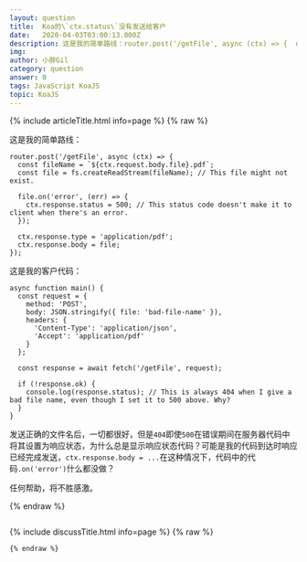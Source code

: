 ```yaml
---
layout: question
title:  Koa的\`ctx.status\`没有发送给客户
date:   2020-04-03T03:00:13.000Z
description: 这是我的简单路线：router.post('/getFile', async (ctx) => {  const fileName = \`${ctx...
img: 
author: 小胖Gil
category: question
answer: 0
tags: JavaScript KoaJS
topic: KoaJS
---
```

<div class="article-root">
  <div class="article">
    {% include articleTitle.html info=page %}
    {% raw %}
    <div class="article-content"><p><font style="vertical-align: inherit;"><font style="vertical-align: inherit;">这是我的简单路线：</font></font></p>

<pre><code>router.post('/getFile', async (ctx) =&gt; {<font></font>
  const fileName = `${ctx.request.body.file}.pdf`;<font></font>
  const file = fs.createReadStream(fileName); // This file might not exist.<font></font>
<font></font>
  file.on('error', (err) =&gt; {<font></font>
    ctx.response.status = 500; // This status code doesn't make it to client when there's an error.<font></font>
  });<font></font>
<font></font>
  ctx.response.type = 'application/pdf';<font></font>
  ctx.response.body = file;<font></font>
});<font></font>
</code></pre>

<p><font style="vertical-align: inherit;"><font style="vertical-align: inherit;">这是我的客户代码：</font></font></p>

<pre><code>async function main() {<font></font>
  const request = {<font></font>
    method: 'POST',<font></font>
    body: JSON.stringify({ file: 'bad-file-name' }),<font></font>
    headers: {<font></font>
      'Content-Type': 'application/json',<font></font>
      'Accept': 'application/pdf'<font></font>
    }<font></font>
  };<font></font>
<font></font>
  const response = await fetch('/getFile', request);<font></font>
<font></font>
  if (!response.ok) {<font></font>
    console.log(response.status); // This is always 404 when I give a bad file name, even though I set it to 500 above. Why?<font></font>
  }<font></font>
}<font></font>
</code></pre>

<p><font style="vertical-align: inherit;"><font style="vertical-align: inherit;">发送正确的文件名后，一切都很好，但是</font></font><code>404</code><font style="vertical-align: inherit;"><font style="vertical-align: inherit;">即使</font></font><code>500</code><font style="vertical-align: inherit;"><font style="vertical-align: inherit;">在错误期间在服务器代码</font><font style="vertical-align: inherit;">中将其设置</font><font style="vertical-align: inherit;">为响应状态，为什么总是显示响应状态代码</font><font style="vertical-align: inherit;">？</font><font style="vertical-align: inherit;">可能是我的代码到达时响应已经完成发送，</font></font><code>ctx.response.body = ...</code><font style="vertical-align: inherit;"><font style="vertical-align: inherit;">在这种情况下，代码中的代码</font></font><code>.on('error')</code><font style="vertical-align: inherit;"><font style="vertical-align: inherit;">什么都没做？</font></font></p>

<p><font style="vertical-align: inherit;"><font style="vertical-align: inherit;">任何帮助，将不胜感激。</font></font></p></div>
    {% endraw %}
  </div>
  <p style="height: 0;width:0;overflow: hidden;"> 第3948篇《Koa的`ctx.status`没有发送给客户》来自Winter(https://github.com/aiyld/aiyld.github.io)的站点</p>
  <div class="discuss-wrapper">
    {% include discussTitle.html info=page %}
    {% raw %}
    
    {% endraw %}
  </div>
<div>
